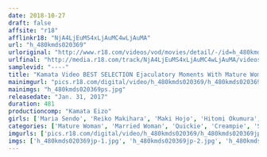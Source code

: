 ```yaml
---
date: 2018-10-27
draft: false
affsite: "r18"
afflinkr18: "NjA4LjEuMS4xLjAuMC4wLjAuMA"
url: "h_480kmds020369"
urloriginal: "http://www.r18.com/videos/vod/movies/detail/-/id=h_480kmds020369"
urlfinal: "http://media.r18.com/track/NjA4LjEuMS4xLjAuMC4wLjAuMA/videos/vod/movies/detail/-/id=h_480kmds020369"
samplevid: "----"
title: "Kamata Video BEST SELECTION Ejaculatory Moments With Mature Woman Babes! Creampie Cum Face Bukkake Action 35 Ladies/8 Hours"
mainimgurl: "pics.r18.com/digital/video/h_480kmds020369/h_480kmds020369ps.jpg"
mainimgs: "h_480kmds020369ps.jpg"
releasedate: "Jan. 31, 2017"
duration: 481
productioncomp: "Kamata Eizo"
girls: ['Maria Sendo', 'Reiko Makihara', 'Maki Hojo', 'Hitomi Okumura', 'Ren Yuuki']
categories: ['Mature Woman', 'Married Woman', 'Quickie', 'Creampie', 'Sex Toys', 'Over 4 Hours']
imgurls: ['pics.r18.com/digital/video/h_480kmds020369/h_480kmds020369jp-1.jpg', 'pics.r18.com/digital/video/h_480kmds020369/h_480kmds020369jp-2.jpg', 'pics.r18.com/digital/video/h_480kmds020369/h_480kmds020369jp-3.jpg', 'pics.r18.com/digital/video/h_480kmds020369/h_480kmds020369jp-4.jpg', 'pics.r18.com/digital/video/h_480kmds020369/h_480kmds020369jp-5.jpg', 'pics.r18.com/digital/video/h_480kmds020369/h_480kmds020369jp-6.jpg', 'pics.r18.com/digital/video/h_480kmds020369/h_480kmds020369jp-7.jpg', 'pics.r18.com/digital/video/h_480kmds020369/h_480kmds020369jp-8.jpg', 'pics.r18.com/digital/video/h_480kmds020369/h_480kmds020369jp-9.jpg', 'pics.r18.com/digital/video/h_480kmds020369/h_480kmds020369jp-10.jpg', 'pics.r18.com/digital/video/h_480kmds020369/h_480kmds020369jp-11.jpg', 'pics.r18.com/digital/video/h_480kmds020369/h_480kmds020369jp-12.jpg', 'pics.r18.com/digital/video/h_480kmds020369/h_480kmds020369jp-13.jpg', 'pics.r18.com/digital/video/h_480kmds020369/h_480kmds020369jp-14.jpg', 'pics.r18.com/digital/video/h_480kmds020369/h_480kmds020369jp-15.jpg', 'pics.r18.com/digital/video/h_480kmds020369/h_480kmds020369jp-16.jpg', 'pics.r18.com/digital/video/h_480kmds020369/h_480kmds020369jp-17.jpg', 'pics.r18.com/digital/video/h_480kmds020369/h_480kmds020369jp-18.jpg', 'pics.r18.com/digital/video/h_480kmds020369/h_480kmds020369jp-19.jpg', 'pics.r18.com/digital/video/h_480kmds020369/h_480kmds020369jp-20.jpg']
imgs: ['h_480kmds020369jp-1.jpg', 'h_480kmds020369jp-2.jpg', 'h_480kmds020369jp-3.jpg', 'h_480kmds020369jp-4.jpg', 'h_480kmds020369jp-5.jpg', 'h_480kmds020369jp-6.jpg', 'h_480kmds020369jp-7.jpg', 'h_480kmds020369jp-8.jpg', 'h_480kmds020369jp-9.jpg', 'h_480kmds020369jp-10.jpg', 'h_480kmds020369jp-11.jpg', 'h_480kmds020369jp-12.jpg', 'h_480kmds020369jp-13.jpg', 'h_480kmds020369jp-14.jpg', 'h_480kmds020369jp-15.jpg', 'h_480kmds020369jp-16.jpg', 'h_480kmds020369jp-17.jpg', 'h_480kmds020369jp-18.jpg', 'h_480kmds020369jp-19.jpg', 'h_480kmds020369jp-20.jpg']
---
```

